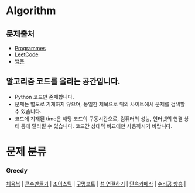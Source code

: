 Algorithm
=====
## 문제출처
- [Programmes](https://programmers.co.kr/)
- [LeetCode](https://leetcode.com/)
- [백준](https://www.acmicpc.net/)


## 알고리즘 코드를 올리는 공간입니다.
  - Python 코드만 존재합니다.
  - 문제는 별도로 기재하지 않으며, 동일한 제목으로 위의 사이트에서 문제를 검색할 수 있습니다.
  - 코드에 기재된 time은 해당 코드의 구동시간으로, 컴퓨터의 성능, 인터넷의 연결 상태 등에 달라질
  수 있습니다. 코드간 상대적 비교에만 사용하시기 바랍니다.


# 문제 분류
### Greedy
[체육복](https://github.com/Daikoku1/Algorithm/blob/master/Programmers/%EC%B2%B4%EC%9C%A1%EB%B3%B5.ipynb) | [큰수만들기](https://github.com/Daikoku1/Algorithm/blob/master/Programmers/%ED%81%B0%EC%88%98%EB%A7%8C%EB%93%A4%EA%B8%B0.ipynb)
| [조이스틱](https://github.com/Daikoku1/Algorithm/blob/master/Programmers/%EC%A1%B0%EC%9D%B4%EC%8A%A4%ED%8B%B1.ipynb) | [구명보트](https://github.com/Daikoku1/Algorithm/blob/master/Programmers/%EA%B5%AC%EB%AA%85%EB%B3%B4%ED%8A%B8.ipynb)
| [섬 연결하기](https://github.com/Daikoku1/Algorithm/blob/master/Programmers/%EC%84%AC%EC%97%B0%EA%B2%B0%ED%95%98%EA%B8%B0.ipynb) | [단속카메라](https://github.com/Daikoku1/Algorithm/blob/master/Programmers/%EB%8B%A8%EC%86%8D%EC%B9%B4%EB%A9%94%EB%9D%BC.ipynb)
| [수리공 항승](https://github.com/Daikoku1/Algorithm/blob/master/%EB%B0%B1%EC%A4%80/1449_%EC%88%98%EB%A6%AC%EA%B3%B5%ED%95%AD%EC%8A%B9.ipynb) |
